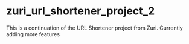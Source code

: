 # zuri_url_shortener_project_2
This is a continuation of the URL Shortener project from Zuri. Currently adding more features
